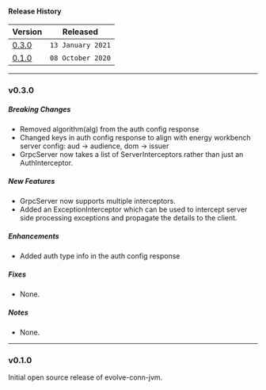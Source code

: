 #### Release History

| Version | Released |
| --- | --- |
|[0.3.0](#v030)| `13 January 2021` |
| [0.1.0](#v010) | `08 October 2020` |

---

### v0.3.0

##### Breaking Changes
* Removed algorithm(alg) from the auth config response 
* Changed keys in auth config response to align with energy workbench server config:
    aud -> audience, dom -> issuer
* GrpcServer now takes a list of ServerInterceptors rather than just an AuthInterceptor.

##### New Features
* GrpcServer now supports multiple interceptors.
* Added an ExceptionInterceptor which can be used to intercept server side processing exceptions and propagate the 
  details to the client.

##### Enhancements
* Added auth type info in the auth config response

##### Fixes
* None.

##### Notes
* None.

---

### v0.1.0

Initial open source release of evolve-conn-jvm.